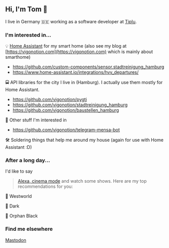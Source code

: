 ## Hi, I'm Tom 👋

I live in Germany 🇩🇪 working as a software developer at [Tiplu](https://tiplu.de/).

### I'm interested in...

💡 [Home Assistant](https://github.com/home-assistant/core) for my smart home (also see my blog at [https://vigonotion.com](https://vigonotion.com) which is mainly about smarthome)
  - https://github.com/custom-components/sensor.stadtreinigung_hamburg
  - https://www.home-assistant.io/integrations/hvv_departures/
  
🚍 API libraries for the city I live in (Hamburg). I actually use them mostly for Home Assistant.
  - https://github.com/vigonotion/pygti
  - https://github.com/vigonotion/stadtreinigung_hamburg
  - https://github.com/vigonotion/baustellen_hamburg
  
🤖 Other stuff I'm interested in
  - https://github.com/vigonotion/telegram-mensa-bot
  
🛠 Soldering things that help me around my house (again for use with Home Assistant :D)

### After a long day...
I'd like to say 
> [Alexa, cinema mode](https://vigonotion.com/blog/building-a-smart-home-theater-with-home-assistant/)
and watch some shows. Here are my top recommendations for you:

🤠 Westworld

🌳 Dark

🧬 Orphan Black


### Find me elsewhere

<a rel="nofollow me" href="https://fosstodon.org/@vigonotion">Mastodon</a>

<!--
**vigonotion/vigonotion** is a ✨ _special_ ✨ repository because its `README.md` (this file) appears on your GitHub profile.

Here are some ideas to get you started:

- 🔭 I’m currently working on ...
- 🌱 I’m currently learning ...
- 👯 I’m looking to collaborate on ...
- 🤔 I’m looking for help with ...
- 💬 Ask me about ...
- 📫 How to reach me: ...
- 😄 Pronouns: ...
- ⚡ Fun fact: ...
-->
